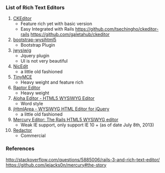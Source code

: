 ### List of Rich Text Editors
1. [CKEditor](http://ckeditor.com/)
    - Feature rich yet with basic version
    - Easy Integrated with Rails <https://github.com/tsechingho/ckeditor-rails> <https://github.com/galetahub/ckeditor>
1. [bootstrap-wysihtml5](http://jhollingworth.github.io/bootstrap-wysihtml5/)
    - Bootstrap Plugin
1. [jwysiwig](https://github.com/jwysiwyg/jwysiwyg)
    - Jquery plugin
    - UI is not very beautiful
1. [NicEdit](http://nicedit.com/index.php)
    - a little old fashioned
1. [TinyMCE](http://www.tinymce.com/)
    - Heavy weight and feature rich
1. [Raptor Editor](https://www.raptor-editor.com/)
    - Heavy weight
1. [Aloha Editor - HTML5 WYSIWYG Editor](http://www.aloha-editor.org/)
    - Word style
1. [jHtmlArea - WYSIWYG HTML Editor for jQuery](http://jhtmlarea.codeplex.com/)
    - a little old fashioned
1. [Mercury Editor: The Rails HTML5 WYSIWYG editor](https://github.com/jejacks0n/mercury)
    - Weak IE support, only support IE 10 + (as of date July 8th, 2013)
1. [Redactor](http://imperavi.com/redactor/)
    - Commercial



### References
<http://stackoverflow.com/questions/5885006/rails-3-and-rich-text-editor/>
<https://github.com/jejacks0n/mercury#the-story>
